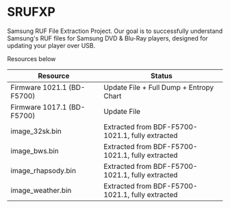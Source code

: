 # SRUFXP
Samsung RUF File Extraction Project. Our goal is to successfully understand Samsung's RUF files for Samsung DVD & Blu-Ray players, designed for updating your player over USB.  

  

Resources below

| Resource                   | Status                                           |
| -------------------------- | ------------------------------------------------ |
| Firmware 1021.1 (BD-F5700) | Update File + Full Dump + Entropy Chart          |
| Firmware 1017.1 (BD-F5700) | Update File                                      |
| image_32sk.bin             | Extracted from BDF-F5700-1021.1, fully extracted |
| image_bws.bin              | Extracted from BDF-F5700-1021.1, fully extracted |
| image_rhapsody.bin         | Extracted from BDF-F5700-1021.1, fully extracted |
| image_weather.bin          | Extracted from BDF-F5700-1021.1, fully extracted |

